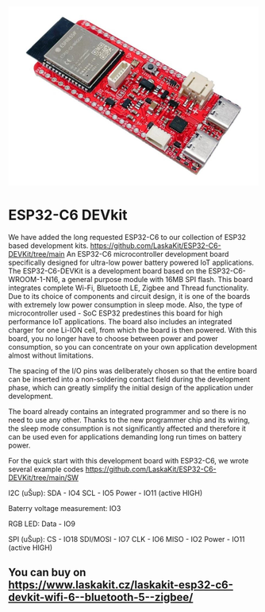 ![ESP32-C6 DevKit](https://github.com/LaskaKit/ESP32-C6-DEVKit/blob/main/images/esp32-c6-devkit.JPG)

# ESP32-C6 DEVkit

We have added the long requested ESP32-C6 to our collection of ESP32 based development kits.
https://github.com/LaskaKit/ESP32-C6-DEVKit/tree/main
An ESP32-C6 microcontroller development board specifically designed for ultra-low power battery powered IoT applications. The ESP32-C6-DEVKit is a development board based on the ESP32-C6-WROOM-1-N16, a general purpose module with 16MB SPI flash. This board integrates complete Wi-Fi, Bluetooth LE, Zigbee and Thread functionality. Due to its choice of components and circuit design, it is one of the boards with extremely low power consumption in sleep mode. Also, the type of microcontroller used - SoC ESP32 predestines this board for high performance IoT applications. The board also includes an integrated charger for one Li-ION cell, from which the board is then powered. With this board, you no longer have to choose between power and power consumption, so you can concentrate on your own application development almost without limitations.

The spacing of the I/O pins was deliberately chosen so that the entire board can be inserted into a non-soldering contact field during the development phase, which can greatly simplify the initial design of the application under development.

The board already contains an integrated programmer and so there is no need to use any other. Thanks to the new programmer chip and its wiring, the sleep mode consumption is not significantly affected and therefore it can be used even for applications demanding long run times on battery power.

For the quick start with this development board with ESP32-C6, we wrote several example codes https://github.com/LaskaKit/ESP32-C6-DEVKit/tree/main/SW

I2C (uŠup): 
SDA - IO4 
SCL - IO5
Power - IO11 (active HIGH)

Baterry voltage measurement:
IO3

RGB LED:
Data - IO9

SPI (uŠup):
CS - IO18
SDI/MOSI - IO7
CLK - IO6
MISO - IO2
Power - IO11 (active HIGH)

## You can buy on https://www.laskakit.cz/laskakit-esp32-c6-devkit-wifi-6--bluetooth-5--zigbee/ 

